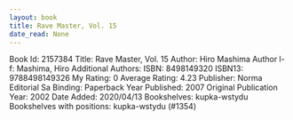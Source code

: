 ```yaml
---
layout: book
title: Rave Master, Vol. 15
date_read: None
---
```


Book Id: 2157384
Title: Rave Master, Vol. 15
Author: Hiro Mashima
Author l-f: Mashima, Hiro
Additional Authors: 
ISBN: 8498149320
ISBN13: 9788498149326
My Rating: 0
Average Rating: 4.23
Publisher: Norma Editorial Sa
Binding: Paperback
Year Published: 2007
Original Publication Year: 2002
Date Added: 2020/04/13
Bookshelves: kupka-wstydu
Bookshelves with positions: kupka-wstydu (#1354)

